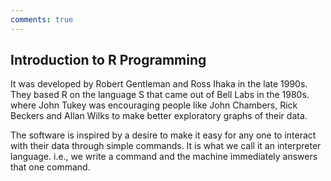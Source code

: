 ```yaml
---
comments: true
---
```


## Introduction to R Programming

It was developed by Robert Gentleman and Ross Ihaka in the late 1990s.
They based R on the language S that came out of Bell Labs in the 1980s.
where John Tukey was encouraging people like John Chambers, Rick Beckers and
Allan Wilks to make better exploratory graphs of their data.<br />

The software is inspired by a desire to make it easy for any one to interact
with their data through simple commands. It is what we call it an interpreter language.
i.e., we write a command and the machine immediately answers that one command. 


